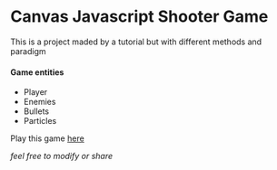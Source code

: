 # Canvas Javascript Shooter Game
This is a project maded by a tutorial but with different methods and paradigm

#### Game entities
* Player
* Enemies
* Bullets
* Particles

Play this game [here](https://jesusmdy.github.io/canvas-game/)

*feel free to modify or share*
